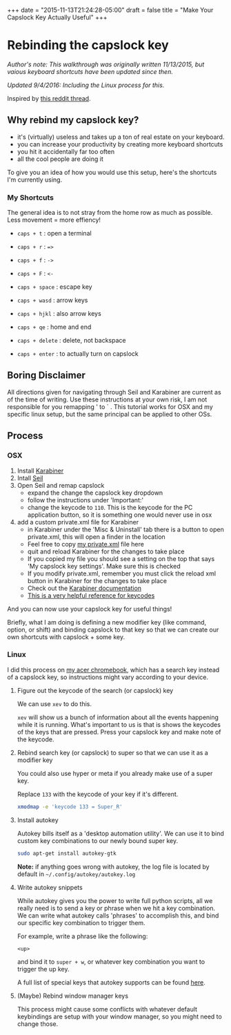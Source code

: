 +++
date = "2015-11-13T21:24:28-05:00"
draft = false
title = "Make Your Capslock Key Actually Useful"
+++

# Rebinding the capslock key

*Author's note: This walkthrough was originally written 11/13/2015, but vaious keyboard shortcuts have been updated since then.*

*Updated 9/4/2016: Including the Linux process for this.*

Inspired by [this reddit thread](https://www.reddit.com/r/webdev/comments/3oh313/what_extra_tools_do_you_use_that_make_web/cvxonub).

## Why rebind my capslock key?

- it's (virtually) useless and takes up a ton of real estate on your keyboard.
- you can increase your productivity by creating more keyboard shortcuts
- you hit it accidentally far too often
- all the cool people are doing it

To give you an idea of how you would use this setup, here's the shortcuts I'm
currently using.

### My Shortcuts

The general idea is to not stray from the home row as much as possible. Less movement = more effiency!

- `caps + t` : open a terminal

- `caps + r` : `=>`

- `caps + f` : `->`

- `caps + F` : `<-`

- `caps + space` : escape key

- `caps + wasd` : arrow keys

- `caps + hjkl` : also arrow keys

- `caps + qe` : home and end

- `caps + delete` : delete, not backspace

- `caps + enter` : to actually turn on capslock

## Boring Disclaimer

All directions given for navigating through Seil and Karabiner are current as of the time of writing. Use these instructions at your own risk, I am not responsible for you remapping ' to ` .
This tutorial works for OSX and my specific linux setup, but the same
principal can be applied to other OSs.

## Process

### OSX

1. Install [Karabiner][1]
2. Intall [Seil][2]
3. Open Seil and remap capslock
    - expand the change the capslock key dropdown
    - follow the instructions under 'Important:'
    - change the keycode to `110`. This is the keycode for the PC application button, so it is something one would never use in osx
4. add a custom private.xml file for Karabiner
    - in Karabiner under the 'Misc & Uninstall' tab there is a button to open private.xml, this will open a finder in the location 
    - Feel free to copy [my private.xml](https://github.com/zgulde/dotfiles/blob/master/private.xml) file here
    - quit and reload Karabiner for the changes to take place
    - If you copied my file you should see a setting on the top that says 'My capslock key settings'. Make sure this is checked
    - If you modify private.xml, remember you must click the reload xml button in Karabiner for the changes to take place
    - Check out the [Karabiner documentation][3]
    - [This is a very helpful reference for keycodes][4]

And you can now use your capslock key for useful things!

Briefly, what I am doing is defining a new modifier key (like command, option, or shift) and binding capslock to that key so that we can create our own shortcuts with capslock + some key.

### Linux

I did this process on [my acer chromebook](/post/installing-galliumos), which has a search key instead of a
capslock key, so instructions might vary according to your device.

1. Figure out the keycode of the search (or capslock) key

    We can use `xev` to do this.

    `xev` will show us a bunch of information about all the events happening
    while it is running. What's important to us is that is shows the keycodes of
    the keys that are pressed. Press your capslock key and make note of the
    keycode.

1. Rebind search key (or capslock) to super so that we can use it as a modifier
   key

    You could also use hyper or meta if you already make use of a super key.

    Replace `133` with the keycode of your key if it's different.

    ```bash
    xmodmap -e 'keycode 133 = Super_R'
    ```

2. Install autokey

    Autokey bills itself as a 'desktop automation utility'. We can use it to
    bind custom key combinations to our newly bound super key.

    ```bash
    sudo apt-get install autokey-gtk
    ```

    **Note:** if anything goes wrong with autokey, the log file is located by
    default in `~/.config/autokey/autokey.log`

3. Write autokey snippets

    While autokey gives you the power to write full python scripts, all we
    really need is to send a key or phrase when we hit a key combination. We can
    write what autokey calls 'phrases' to accomplish this, and bind our specific
    key combination to trigger them.

    For example, write a phrase like the following:

    ```
    <up>
    ```

    and bind it to `super + w`, or whatever key combination you want to trigger
    the up key.

    A full list of special keys that autokey supports can be found
    [here][5].

4. (Maybe) Rebind window manager keys

    This process might cause some conflicts with whatever default
    keybindings are setup with your window manager, so you might need to change
    those.

[1]: https://pqrs.org/osx/karabiner/
[2]: https://pqrs.org/osx/karabiner/seil.html.en
[3]: https://pqrs.org/osx/karabiner/xml.html.en
[4]: https://github.com/tekezo/Karabiner/blob/master/src/bridge/generator/keycode/data/KeyCode.data
[5]: http://code.google.com/archive/p/autokey/wikis/SpecialKeys.wiki
